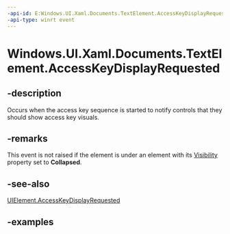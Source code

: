 ```yaml
---
-api-id: E:Windows.UI.Xaml.Documents.TextElement.AccessKeyDisplayRequested
-api-type: winrt event
---
```


<!-- Event syntax.
public event TypedEventHandler AccessKeyDisplayRequested<TextElement, AccessKeyDisplayRequestedEventArgs>
-->

# Windows.UI.Xaml.Documents.TextElement.AccessKeyDisplayRequested

## -description
Occurs when the access key sequence is started to notify controls that they should show access key visuals.



## -remarks
This event is not raised if the element is under an element with its [Visibility](../windows.ui.xaml/uielement_visibility.md) property set to **Collapsed**.

## -see-also
[UIElement.AccessKeyDisplayRequested](./../windows.ui.xaml/uielement_accesskeydisplayrequested.md)

## -examples

